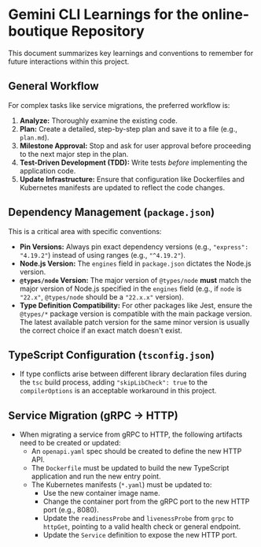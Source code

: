 # Gemini CLI Learnings for the online-boutique Repository

This document summarizes key learnings and conventions to remember for future interactions within this project.

## General Workflow

For complex tasks like service migrations, the preferred workflow is:
1.  **Analyze:** Thoroughly examine the existing code.
2.  **Plan:** Create a detailed, step-by-step plan and save it to a file (e.g., `plan.md`).
3.  **Milestone Approval:** Stop and ask for user approval before proceeding to the next major step in the plan.
4.  **Test-Driven Development (TDD):** Write tests *before* implementing the application code.
5.  **Update Infrastructure:** Ensure that configuration like Dockerfiles and Kubernetes manifests are updated to reflect the code changes.

## Dependency Management (`package.json`)

This is a critical area with specific conventions:

*   **Pin Versions:** Always pin exact dependency versions (e.g., `"express": "4.19.2"`) instead of using ranges (e.g., `"^4.19.2"`).
*   **Node.js Version:** The `engines` field in `package.json` dictates the Node.js version.
*   **`@types/node` Version:** The major version of `@types/node` **must** match the major version of Node.js specified in the `engines` field (e.g., if `node` is `"22.x"`, `@types/node` should be a `"22.x.x"` version).
*   **Type Definition Compatibility:** For other packages like Jest, ensure the `@types/*` package version is compatible with the main package version. The latest available patch version for the same minor version is usually the correct choice if an exact match doesn't exist.

## TypeScript Configuration (`tsconfig.json`)

*   If type conflicts arise between different library declaration files during the `tsc` build process, adding `"skipLibCheck": true` to the `compilerOptions` is an acceptable workaround in this project.

## Service Migration (gRPC -> HTTP)

*   When migrating a service from gRPC to HTTP, the following artifacts need to be created or updated:
    *   An `openapi.yaml` spec should be created to define the new HTTP API.
    *   The `Dockerfile` must be updated to build the new TypeScript application and run the new entry point.
    *   The Kubernetes manifests (`*.yaml`) must be updated to:
        *   Use the new container image name.
        *   Change the container port from the gRPC port to the new HTTP port (e.g., 8080).
        *   Update the `readinessProbe` and `livenessProbe` from `grpc` to `httpGet`, pointing to a valid health check or general endpoint.
        *   Update the `Service` definition to expose the new HTTP port.
